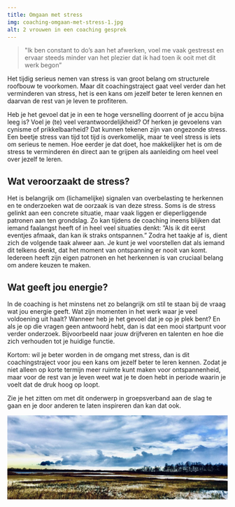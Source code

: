 ```yaml
---
title: Omgaan met stress
img: coaching-omgaan-met-stress-1.jpg
alt: 2 vrouwen in een coaching gesprek
---
```


> "Ik ben constant to do’s aan het afwerken, voel me vaak gestresst en ervaar steeds minder van het plezier dat ik had toen ik ooit met dit werk begon” 

Het tijdig serieus nemen van stress is van groot belang om structurele roofbouw te voorkomen. Maar dit coachingstraject gaat veel verder dan het verminderen van stress, het is een kans om jezelf beter te leren kennen en daarvan de rest van je leven te profiteren.

Heb je het gevoel dat je in een te hoge versnelling doorrent of je accu bijna leeg is? Voel je (te) veel verantwoordelijkheid? Of herken je gevoelens van cynisme of prikkelbaarheid? Dat kunnen tekenen zijn van ongezonde stress. Een beetje stress van tijd tot tijd is overkomelijk, maar te veel stress is iets om serieus te nemen. Hoe eerder je dat doet, hoe makkelijker het is om de stress te verminderen én direct aan te grijpen als aanleiding om heel veel over jezelf te leren.

## Wat veroorzaakt de stress?

Het is belangrijk om (lichamelijke) signalen van overbelasting te herkennen en te onderzoeken wat de oorzaak is van deze stress. Soms is de stress gelinkt aan een concrete situatie, maar vaak liggen er dieperliggende patronen aan ten grondslag. Zo kan tijdens de coaching ineens blijken dat iemand faalangst heeft of in heel veel situaties denkt: ”Als ik dit eerst eventjes afmaak, dan kan ik straks ontspannen.” Zodra het taakje af is, dient zich de volgende taak alweer aan. Je kunt je wel voorstellen dat als iemand dit telkens denkt, dat het moment van ontspanning er nooit van komt. Iedereen heeft zijn eigen patronen en het herkennen is van cruciaal belang om andere keuzen te maken.

## Wat geeft jou energie?

In de coaching is het minstens net zo belangrijk om stil te staan bij de vraag wat jou energie geeft. Wat zijn momenten in het werk waar je veel voldoening uit haalt? Wanneer heb je het gevoel dat je op je plek bent? En als je op die vragen geen antwoord hebt, dan is dat een mooi startpunt voor verder onderzoek. Bijvoorbeeld naar jouw drijfveren en talenten en hoe die zich verhouden tot je huidige functie.

Kortom: wil je beter worden in de omgang met stress, dan is dit coachingstraject voor jou een kans om jezelf beter te leren kennen. Zodat je niet alleen op korte termijn meer ruimte kunt maken voor ontspannenheid, maar voor de rest van je leven weet wat je te doen hebt in periode waarin je voelt dat de druk hoog op loopt.

Zie je het zitten om met dit onderwerp in groepsverband aan de slag te gaan en je door anderen te laten inspireren dan kan dat ook.

![afbeelding wolken](./coaching-omgaan-met-stress-2.jpg)